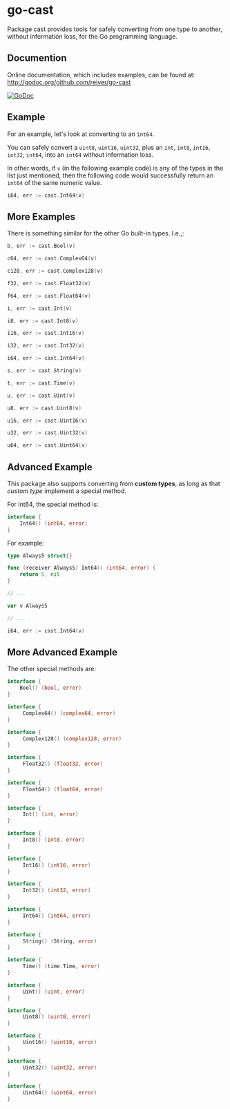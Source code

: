 # go-cast

Package cast provides tools for safely converting from one type to another, without information loss,
for the Go programming language.


## Documention

Online documentation, which includes examples, can be found at: http://godoc.org/github.com/reiver/go-cast

[![GoDoc](https://godoc.org/github.com/reiver/go-cast?status.svg)](https://godoc.org/github.com/reiver/go-cast)


## Example

For an example, let's look at converting to an `int64`.

You can safely convert a `uint8`, `uint16`, `uint32`, plus an `int`, `int8`, `int16`, `int32`, `int64`,
into an `int64` without information loss.

In other words, if `v` (in the following example code) is any of the types in the list just mentioned, then the following
code would successfully return an `int64` of the same numeric value.

```go
i64, err := cast.Int64(v)
```

## More Examples

There is something similar for the other Go built-in types. I.e.,:

```go
b, err := cast.Bool(v)
```

```go
c64, err := cast.Complex64(v)
```
```go
c128, err := cast.Complex128(v)
```

```go
f32, err := cast.Float32(v)
```
```go
f64, err := cast.Float64(v)
```

```go
i, err := cast.Int(v)
```
```go
i8, err := cast.Int8(v)
```
```go
i16, err := cast.Int16(v)
```
```go
i32, err := cast.Int32(v)
```
```go
i64, err := cast.Int64(v)
```

```go
s, err := cast.String(v)
```

```go
t, err := cast.Time(v)
```

```go
u, err := cast.Uint(v)
```
```go
u8, err := cast.Uint8(v)
```
```go
u16, err := cast.Uint16(v)
```
```go
u32, err := cast.Uint32(v)
```
```go
u64, err := cast.Uint64(v)
```

## Advanced Example

This package also supports converting from **custom types**, as long as that _custom type_ implement a special method.

For int64, the special method is:
```go
interface {
	Int64() (int64, error)
}
```

For example:
```go
type Always5 struct{}

func (receiver Always5) Int64() (int64, error) {
	return 5, nil
}

// ...

var v Always5

// ...

i64, err := cast.Int64(v)
```

## More Advanced Example

The other special methods are:

```go
interface {
	Bool() (bool, error)
}
```

```go
interface {
	 Complex64() (complex64, error)
}
```
```go
interface {
	 Complex128() (complex128, error)
}
```

```go
interface {
	 Float32() (float32, error)
}
```
```go
interface {
	 Float64() (float64, error)
}
```

```go
interface {
	 Int() (int, error)
}
```
```go
interface {
	 Int8() (int8, error)
}
```
```go
interface {
	 Int16() (int16, error)
}
```
```go
interface {
	 Int32() (int32, error)
}
```
```go
interface {
	 Int64() (int64, error)
}
```

```go
interface {
	 String() (String, error)
}
```

```go
interface {
	 Time() (time.Time, error)
}
```

```go
interface {
	 Uint() (uint, error)
}
```
```go
interface {
	 Uint8() (uint8, error)
}
```
```go
interface {
	 Uint16() (uint16, error)
}
```
```go
interface {
	 Uint32() (uint32, error)
}
```
```go
interface {
	 Uint64() (uint64, error)
}
```
